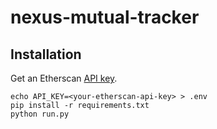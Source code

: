 # nexus-mutual-tracker

## Installation
Get an Etherscan [API key](https://etherscan.io/apis).
```
echo API_KEY=<your-etherscan-api-key> > .env
pip install -r requirements.txt
python run.py
```

